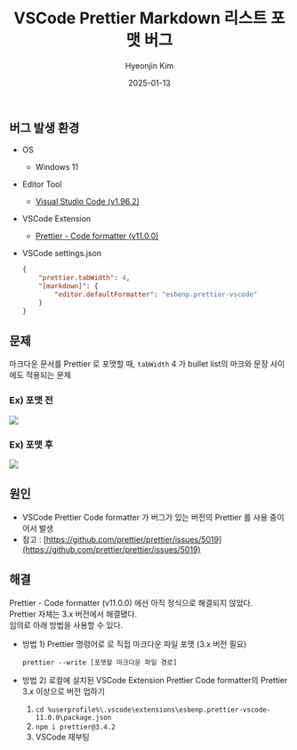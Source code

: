 ﻿---
title: VSCode Prettier Markdown 리스트 포맷 버그
author: Hyeonjin Kim
date: 2025-01-13
category: Error
layout: post
---

## 버그 발생 환경

- OS
    - Windows 11
- Editor Tool
    - [Visual Studio Code (v1.96.2)](https://code.visualstudio.com/)
- VSCode Extension
    - [Prettier - Code formatter (v11.0.0)](https://marketplace.visualstudio.com/items?itemName=esbenp.prettier-vscode)
- VSCode settings.json

    ```json
    {
        "prettier.tabWidth": 4,
        "[markdown]": {
            "editor.defaultFormatter": "esbenp.prettier-vscode"
        }
    }
    ```

## 문제

마크다운 문서를 Prettier 로 포맷할 때, `tabWidth` 4 가 bullet list의 마크와 문장 사이에도 적용되는 문제

### Ex) 포맷 전

![]({{site.baseurl}}/assets/gitbook/images/error/vscode1.png)

### Ex) 포맷 후

![]({{site.baseurl}}/assets/gitbook/images/error/vscode2.png)

## 원인

- VSCode Prettier Code formatter 가 버그가 있는 버전의 Prettier 를 사용 중이어서 발생
- 참고 : [https://github.com/prettier/prettier/issues/5019](https://github.com/prettier/prettier/issues/5019)

## 해결

Prettier - Code formatter (v11.0.0) 에선 아직 정식으로 해결되지 않았다. <br>
Prettier 자체는 3.x 버전에서 해결됐다.<br>
임의로 아래 방법을 사용할 수 있다.<br>

- 방법 1) Prettier 명령어로 로 직접 마크다운 파일 포맷 (3.x 버전 필요)

    ```shell
    prettier --write [포맷할 마크다운 파일 경로]
    ```

- 방법 2) 로컬에 설치된 VSCode Extension Prettier Code formatter의 Prettier 3.x 이상으로 버전 업하기
    1. `cd %userprofile%\.vscode\extensions\esbenp.prettier-vscode-11.0.0\package.json`<br>
    2. `npm i prettier@3.4.2`
    3. VSCode 재부팅
